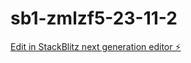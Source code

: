 # sb1-zmlzf5-23-11-2

[Edit in StackBlitz next generation editor ⚡️](https://stackblitz.com/~/github.com/Kailashrajiv/sb1-zmlzf5-23-11-2)
